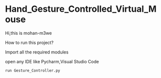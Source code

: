 # Hand_Gesture_Controlled_Virtual_Mouse

Hi,this is mohan-m3we

How to run this project?

Import all the required modules

open any IDE like Pycharm,Visual Studio Code
```
run Gesture_Controller.py 
```
